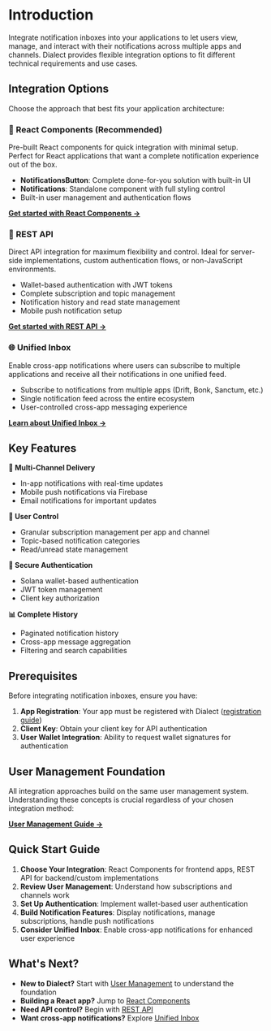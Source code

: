 # Introduction

Integrate notification inboxes into your applications to let users view, manage, and interact with their notifications across multiple apps and channels. Dialect provides flexible integration options to fit different technical requirements and use cases.

## Integration Options

Choose the approach that best fits your application architecture:

### 🎨 React Components (Recommended)
Pre-built React components for quick integration with minimal setup. Perfect for React applications that want a complete notification experience out of the box.

- **NotificationsButton**: Complete done-for-you solution with built-in UI
- **Notifications**: Standalone component with full styling control
- Built-in user management and authentication flows

**[Get started with React Components →](./sdk/index.md)**

### 🔧 REST API
Direct API integration for maximum flexibility and control. Ideal for server-side implementations, custom authentication flows, or non-JavaScript environments.

- Wallet-based authentication with JWT tokens
- Complete subscription and topic management
- Notification history and read state management
- Mobile push notification setup

**[Get started with REST API →](./api/index.md)**

### 🌐 Unified Inbox
Enable cross-app notifications where users can subscribe to multiple applications and receive all their notifications in one unified feed.

- Subscribe to notifications from multiple apps (Drift, Bonk, Sanctum, etc.)
- Single notification feed across the entire ecosystem
- User-controlled cross-app messaging experience

**[Learn about Unified Inbox →](./unified-inbox.md)**

## Key Features

**📱 Multi-Channel Delivery**
- In-app notifications with real-time updates
- Mobile push notifications via Firebase
- Email notifications for important updates

**🎯 User Control**
- Granular subscription management per app and channel
- Topic-based notification categories
- Read/unread state management

**🔐 Secure Authentication**
- Solana wallet-based authentication
- JWT token management
- Client key authorization

**📊 Complete History**
- Paginated notification history
- Cross-app message aggregation
- Filtering and search capabilities

## Prerequisites

Before integrating notification inboxes, ensure you have:

1. **App Registration**: Your app must be registered with Dialect ([registration guide](../setup/register-app.md))
2. **Client Key**: Obtain your client key for API authentication
3. **User Wallet Integration**: Ability to request wallet signatures for authentication

## User Management Foundation

All integration approaches build on the same user management system. Understanding these concepts is crucial regardless of your chosen integration method:

**[User Management Guide →](./user-management.md)**



## Quick Start Guide

1. **Choose Your Integration**: React Components for frontend apps, REST API for backend/custom implementations
2. **Review User Management**: Understand how subscriptions and channels work
3. **Set Up Authentication**: Implement wallet-based user authentication
4. **Build Notification Features**: Display notifications, manage subscriptions, handle push notifications
5. **Consider Unified Inbox**: Enable cross-app notifications for enhanced user experience

## What's Next?

- **New to Dialect?** Start with [User Management](./user-management.md) to understand the foundation
- **Building a React app?** Jump to [React Components](./sdk/index.md)
- **Need API control?** Begin with [REST API](./api/index.md)
- **Want cross-app notifications?** Explore [Unified Inbox](./unified-inbox.md)


